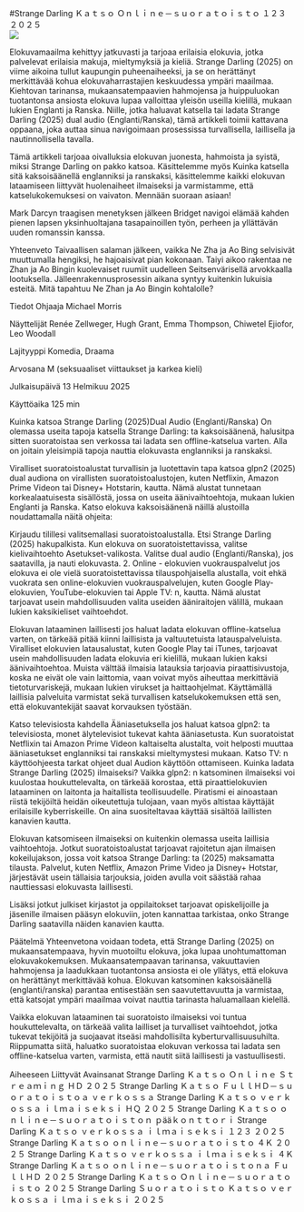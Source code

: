 #Strange Darling Ｋａｔｓｏ Ｏｎｌｉｎｅ－ｓｕｏｒａｔｏｉｓｔｏ １２３ ２０２５  
[![](https://i.imgur.com/qSNzIqt.png)](https://movie.rssnews.media/zYLFUtDV.php)  
  
Elokuvamaailma kehittyy jatkuvasti ja tarjoaa erilaisia elokuvia, jotka palvelevat erilaisia makuja, mieltymyksiä ja kieliä. Strange Darling (2025) on viime aikoina tullut kaupungin puheenaiheeksi, ja se on herättänyt merkittävää kohua elokuvaharrastajien keskuudessa ympäri maailmaa. Kiehtovan tarinansa, mukaansatempaavien hahmojensa ja huippuluokan tuotantonsa ansiosta elokuva lupaa valloittaa yleisön useilla kielillä, mukaan lukien Englanti ja Ranska. Niille, jotka haluavat katsella tai ladata Strange Darling (2025) dual audio (Englanti/Ranska), tämä artikkeli toimii kattavana oppaana, joka auttaa sinua navigoimaan prosessissa turvallisella, laillisella ja nautinnollisella tavalla.

Tämä artikkeli tarjoaa oivalluksia elokuvan juonesta, hahmoista ja syistä, miksi Strange Darling on pakko katsoa. Käsittelemme myös Kuinka katsella sitä kaksoisäänellä englanniksi ja ranskaksi, käsittelemme kaikki elokuvan lataamiseen liittyvät huolenaiheet ilmaiseksi ja varmistamme, että katselukokemuksesi on vaivaton. Mennään suoraan asiaan!

Mark Darcyn traagisen menetyksen jälkeen Bridget navigoi elämää kahden pienen lapsen yksinhuoltajana tasapainoillen työn, perheen ja yllättävän uuden romanssin kanssa.

Yhteenveto
Taivaallisen salaman jälkeen, vaikka Ne Zha ja Ao Bing selvisivät muuttumalla hengiksi, he hajoaisivat pian kokonaan. Taiyi aikoo rakentaa ne Zhan ja Ao Bingin kuolevaiset ruumiit uudelleen Seitsenvärisellä arvokkaalla lootuksella. Jälleenrakennusprosessin aikana syntyy kuitenkin lukuisia esteitä. Mitä tapahtuu Ne Zhan ja Ao Bingin kohtalolle?

Tiedot
Ohjaaja Michael Morris

Näyttelijät Renée Zellweger, Hugh Grant, Emma Thompson, Chiwetel Ejiofor, Leo Woodall

Lajityyppi Komedia, Draama

Arvosana M (seksuaaliset viittaukset ja karkea kieli)

Julkaisupäivä 13 Helmikuu 2025

Käyttöaika 125 min

Kuinka katsoa Strange Darling (2025)Dual Audio (Englanti/Ranska)
On olemassa useita tapoja katsella Strange Darling: ta kaksoisäänenä, halusitpa sitten suoratoistaa sen verkossa tai ladata sen offline-katselua varten. Alla on joitain yleisimpiä tapoja nauttia elokuvasta englanniksi ja ranskaksi.

Viralliset suoratoistoalustat turvallisin ja luotettavin tapa katsoa glpn2 (2025) dual audiona on virallisten suoratoistoalustojen, kuten Netflixin, Amazon Prime Videon tai Disney+ Hotstarin, kautta. Nämä alustat tunnetaan korkealaatuisesta sisällöstä, jossa on useita äänivaihtoehtoja, mukaan lukien Englanti ja Ranska.
Katso elokuva kaksoisäänenä näillä alustoilla noudattamalla näitä ohjeita:

Kirjaudu tilillesi valitsemallasi suoratoistoalustalla. Etsi Strange Darling (2025) hakupalkista. Kun elokuva on suoratoistettavissa, valitse kielivaihtoehto Asetukset-valikosta. Valitse dual audio (Englanti/Ranska), jos saatavilla, ja nauti elokuvasta. 2. Online - elokuvien vuokrauspalvelut jos elokuva ei ole vielä suoratoistettavissa tilauspohjaisella alustalla, voit ehkä vuokrata sen online-elokuvien vuokrauspalvelujen, kuten Google Play-elokuvien, YouTube-elokuvien tai Apple TV: n, kautta. Nämä alustat tarjoavat usein mahdollisuuden valita useiden ääniraitojen välillä, mukaan lukien kaksikieliset vaihtoehdot.

Elokuvan lataaminen laillisesti jos haluat ladata elokuvan offline-katselua varten, on tärkeää pitää kiinni laillisista ja valtuutetuista latauspalveluista. Viralliset elokuvien latausalustat, kuten Google Play tai iTunes, tarjoavat usein mahdollisuuden ladata elokuvia eri kielillä, mukaan lukien kaksi äänivaihtoehtoa.
Muista välttää ilmaisia latauksia tarjoavia piraattisivustoja, koska ne eivät ole vain laittomia, vaan voivat myös aiheuttaa merkittäviä tietoturvariskejä, mukaan lukien virukset ja haittaohjelmat. Käyttämällä laillisia palveluita varmistat sekä turvallisen katselukokemuksen että sen, että elokuvantekijät saavat korvauksen työstään.

Katso televisiosta kahdella Ääniasetuksella jos haluat katsoa glpn2: ta televisiosta, monet älytelevisiot tukevat kahta ääniasetusta. Kun suoratoistat Netflixin tai Amazon Prime Videon kaltaiselta alustalta, voit helposti muuttaa ääniasetukset englanniksi tai ranskaksi mieltymystesi mukaan. Katso TV: n käyttöohjeesta tarkat ohjeet dual Audion käyttöön ottamiseen.
Kuinka ladata Strange Darling (2025) ilmaiseksi?
Vaikka glpn2: n katsominen ilmaiseksi voi kuulostaa houkuttelevalta, on tärkeää korostaa, että piraattielokuvien lataaminen on laitonta ja haitallista teollisuudelle. Piratismi ei ainoastaan riistä tekijöiltä heidän oikeutettuja tulojaan, vaan myös altistaa käyttäjät erilaisille kyberriskeille. On aina suositeltavaa käyttää sisältöä laillisten kanavien kautta.

Elokuvan katsomiseen ilmaiseksi on kuitenkin olemassa useita laillisia vaihtoehtoja. Jotkut suoratoistoalustat tarjoavat rajoitetun ajan ilmaisen kokeilujakson, jossa voit katsoa Strange Darling: ta (2025) maksamatta tilausta. Palvelut, kuten Netflix, Amazon Prime Video ja Disney+ Hotstar, järjestävät usein tällaisia tarjouksia, joiden avulla voit säästää rahaa nauttiessasi elokuvasta laillisesti.

Lisäksi jotkut julkiset kirjastot ja oppilaitokset tarjoavat opiskelijoille ja jäsenille ilmaisen pääsyn elokuviin, joten kannattaa tarkistaa, onko Strange Darling saatavilla näiden kanavien kautta.

Päätelmä
Yhteenvetona voidaan todeta, että Strange Darling (2025) on mukaansatempaava, hyvin muotoiltu elokuva, joka lupaa unohtumattoman elokuvakokemuksen. Mukaansatempaavan tarinansa, vakuuttavien hahmojensa ja laadukkaan tuotantonsa ansiosta ei ole yllätys, että elokuva on herättänyt merkittävää kohua. Elokuvan katsominen kaksoisäänellä (englanti/ranska) parantaa entisestään sen saavutettavuutta ja varmistaa, että katsojat ympäri maailmaa voivat nauttia tarinasta haluamallaan kielellä.

Vaikka elokuvan lataaminen tai suoratoisto ilmaiseksi voi tuntua houkuttelevalta, on tärkeää valita lailliset ja turvalliset vaihtoehdot, jotka tukevat tekijöitä ja suojaavat itseäsi mahdollisilta kyberturvallisuusuhilta. Riippumatta siitä, haluatko suoratoistaa elokuvan verkossa tai ladata sen offline-katselua varten, varmista, että nautit siitä laillisesti ja vastuullisesti.

Aiheeseen Liittyvät Avainsanat
Strange Darling Ｋａｔｓｏ Ｏｎｌｉｎｅ Ｓｔｒｅａｍｉｎｇ ＨＤ ２０２５
Strange Darling Ｋａｔｓｏ ＦｕｌｌＨＤ－ｓｕｏｒａｔｏｉｓｔｏａ ｖｅｒｋｏｓｓａ
Strange Darling Ｋａｔｓｏ ｖｅｒｋｏｓｓａ ｉｌｍａｉｓｅｋｓｉ ＨＱ ２０２５
Strange Darling Ｋａｔｓｏ ｏｎｌｉｎｅ－ｓｕｏｒａｔｏｉｓｔｏｎ ｐääｋｏｎｔｔｏｒｉ
Strange Darling Ｋａｔｓｏ ｖｅｒｋｏｓｓａ ｉｌｍａｉｓｅｋｓｉ １２３ ２０２５
Strange Darling Ｋａｔｓｏ ｏｎｌｉｎｅ－ｓｕｏｒａｔｏｉｓｔｏ ４Ｋ ２０２５
Strange Darling Ｋａｔｓｏ ｖｅｒｋｏｓｓａ ｉｌｍａｉｓｅｋｓｉ ４Ｋ
Strange Darling Ｋａｔｓｏ ｏｎｌｉｎｅ－ｓｕｏｒａｔｏｉｓｔｏｎａ ＦｕｌｌＨＤ ２０２５
Strange Darling Ｋａｔｓｏ Ｏｎｌｉｎｅ－ｓｕｏｒａｔｏｉｓｔｏ ２０２５
Strange Darling Ｓｕｏｒａｔｏｉｓｔｏ Ｋａｔｓｏ ｖｅｒｋｏｓｓａ ｉｌｍａｉｓｅｋｓｉ ２０２５
